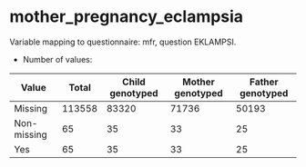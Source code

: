# mother_pregnancy_eclampsia
Variable mapping to questionnaire: mfr, question EKLAMPSI.
- Number of values:

| Value | Total | Child genotyped | Mother genotyped | Father genotyped |
| ----- | ----- | --------------- | ---------------- | ---------------- |
| Missing | 113558 | 83320 | 71736 | 50193 |
| Non-missing | 65 | 35 | 33 | 25 |
| Yes | 65 | 35 | 33 |25 |



